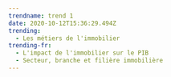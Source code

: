 ```yaml
---
trendname: trend 1
date: 2020-10-12T15:36:29.494Z
trending:
  - Les métiers de l'immobilier
trending-fr:
  - L'impact de l'immobilier sur le PIB
  - Secteur, branche et filière immobilière
---
```

